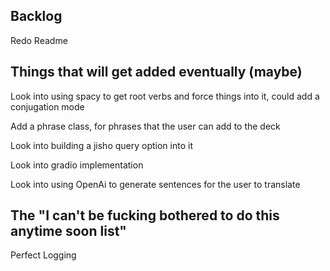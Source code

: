 ## Backlog
Redo Readme

## Things that will get added eventually (maybe)
Look into using spacy to get root verbs and force things into it, could add a conjugation mode

Add a phrase class, for phrases that the user can add to the deck

Look into building a jisho query option into it

Look into gradio implementation

Look into using OpenAi to generate sentences for the user to translate

## The "I can't be fucking bothered to do this anytime soon list"
Perfect Logging